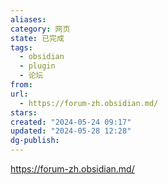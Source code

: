```yaml
---
aliases: 
category: 网页
state: 已完成
tags:
  - obsidian
  - plugin
  - 论坛
from: 
url:
  - https://forum-zh.obsidian.md/
stars: 
created: "2024-05-24 09:17"
updated: "2024-05-28 12:28"
dg-publish: 
---
```

https://forum-zh.obsidian.md/